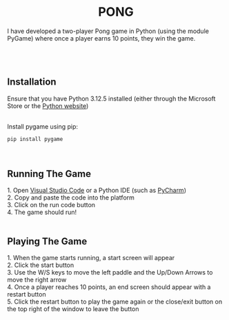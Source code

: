 <h1 align="center">PONG</h1>
I have developed a two-player Pong game in Python (using the module PyGame) where once a player earns 10 points, they win the game.
<br>
</br>
<br>
</br>

<h2>Installation</h2>
Ensure that you have Python 3.12.5 installed (either through the Microsoft Store or the <a href = "https://www.python.org/downloads/">Python website</a>)
<br>
</br>

Install pygame using pip:
```bash
pip install pygame
```

<br />
<h2>Running The Game</h2>
1. Open <a href="https://code.visualstudio.com/download">Visual Studio Code</a> or a Python IDE (such as <a href="https://www.jetbrains.com/pycharm/download/?section=windows">PyCharm</a>) <br />
2. Copy and paste the code into the platform <br />
3. Click on the run code button <br />
4. The game should run!


<br>
</br>
<h2>Playing The Game</h2>
1. When the game starts running, a start screen will appear <br />
2. Click the start button <br />
3. Use the W/S keys to move the left paddle and the Up/Down Arrows to move the right arrow <br />
4. Once a player reaches 10 points, an end screen should appear with a restart button <br />
5. Click the restart button to play the game again or the close/exit button on the top right of the window to leave the button
